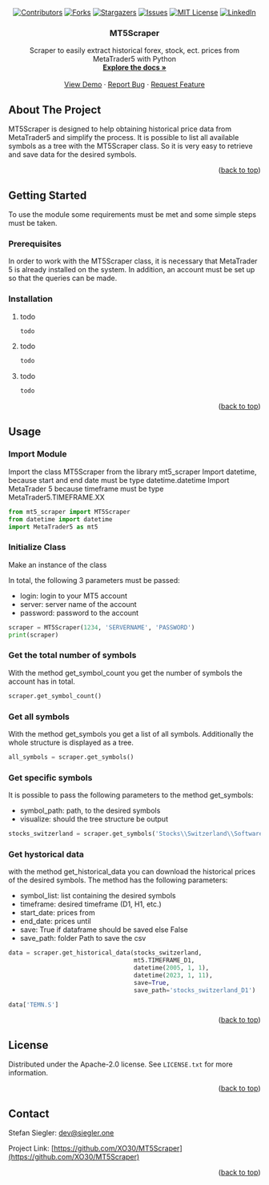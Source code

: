 <a name="readme-top"></a>

<div align="center">
  
[![Contributors][contributors-shield]][contributors-url]
[![Forks][forks-shield]][forks-url]
[![Stargazers][stars-shield]][stars-url]
[![Issues][issues-shield]][issues-url]
[![MIT License][license-shield]][license-url]
[![LinkedIn][linkedin-shield]][linkedin-url]

<h3 align="center">MT5Scraper</h3>

  <p align="center">
    Scraper to easily extract historical forex, stock, ect. prices from MetaTrader5 with Python 
    <br />
    <a href="https://github.com/XO30/MT5Scraper"><strong>Explore the docs »</strong></a>
    <br />
    <br />
    <a href="https://github.com/XO30/MT5Scraper/blob/main/example.ipynb">View Demo</a>
    ·
    <a href="https://github.com/XO30/MT5Scraper/issues">Report Bug</a>
    ·
    <a href="https://github.com/XO30/MT5Scraper/issues">Request Feature</a>
  </p>
</div>



<!-- ABOUT THE PROJECT -->
## About The Project

MT5Scraper is designed to help obtaining historical price data from MetaTrader5 and simplify the process. It is possible to list all available symbols as a tree with the MT5Scraper class. So it is very easy to retrieve and save data for the desired symbols.

<p align="right">(<a href="#readme-top">back to top</a>)</p>




<!-- GETTING STARTED -->
## Getting Started

To use the module some requirements must be met and some simple steps must be taken.


### Prerequisites

In order to work with the MT5Scraper class, it is necessary that MetaTrader 5 is already installed on the system. In addition, an account must be set up so that the queries can be made.


### Installation

1. todo
   ```sh
   todo
   ```
2. todo
   ```sh
   todo
   ```
3. todo
   ```py
   todo
   ```

<p align="right">(<a href="#readme-top">back to top</a>)</p>



<!-- USAGE EXAMPLES -->
## Usage

### Import Module
Import the class MT5Scraper from the library mt5_scraper
Import datetime, because start and end date must be type datetime.datetime
Import MetaTrader 5 because timeframe must be type MetaTrader5.TIMEFRAME.XX
```py
from mt5_scraper import MT5Scraper
from datetime import datetime
import MetaTrader5 as mt5
```


### Initialize Class
Make an instance of the class

In total, the following 3 parameters must be passed:
* login: login to your MT5 account
* server: server name of the account
* password: password to the account
```py
scraper = MT5Scraper(1234, 'SERVERNAME', 'PASSWORD')
print(scraper)
```


### Get the total number of symbols
With the method get_symbol_count you get the number of symbols the account has in total.
```py
scraper.get_symbol_count()
```


### Get all symbols
With the method get_symbols you get a list of all symbols. Additionally the whole structure is displayed as a tree.
```py
all_symbols = scraper.get_symbols()
```


### Get specific symbols
It is possible to pass the following parameters to the method get_symbols:
* symbol_path: path, to the desired symbols
* visualize: should the tree structure be output
```py
stocks_switzerland = scraper.get_symbols('Stocks\\Switzerland\\Software & IT Services', visualize=True)
```


### Get hystorical data
with the method get_historical_data you can download the historical prices of the desired symbols. The method has the following parameters:
* symbol_list: list containing the desired symbols
* timeframe: desired timeframe (D1, H1, etc.)
* start_date: prices from
* end_date: prices until
* save: True if dataframe should be saved else False
* save_path: folder Path to save the csv
```py
data = scraper.get_historical_data(stocks_switzerland,
                                   mt5.TIMEFRAME_D1,
                                   datetime(2005, 1, 1),
                                   datetime(2023, 1, 11),
                                   save=True,
                                   save_path='stocks_switzerland_D1')
```
```py
data['TEMN.S']
```


<p align="right">(<a href="#readme-top">back to top</a>)</p>



<!-- LICENSE -->
## License

Distributed under the Apache-2.0 license. See `LICENSE.txt` for more information.

<p align="right">(<a href="#readme-top">back to top</a>)</p>



<!-- CONTACT -->
## Contact

Stefan Siegler: dev@siegler.one

Project Link: [https://github.com/XO30/MT5Scraper](https://github.com/XO30/MT5Scraper)

<p align="right">(<a href="#readme-top">back to top</a>)</p>

<!-- MARKDOWN LINKS & IMAGES -->
<!-- https://www.markdownguide.org/basic-syntax/#reference-style-links -->
[contributors-shield]: https://img.shields.io/github/contributors/XO30/MT5Scraper.svg?style=for-the-badge
[contributors-url]: https://github.com/XO30/MT5Scraper/graphs/contributors
[forks-shield]: https://img.shields.io/github/forks/XO30/MT5Scraper.svg?style=for-the-badge
[forks-url]: https://github.com/XO30/MT5Scraper/network/members
[stars-shield]: https://img.shields.io/github/stars/XO30/MT5Scraper.svg?style=for-the-badge
[stars-url]: https://github.com/XO30/MT5Scraper/stargazers
[issues-shield]: https://img.shields.io/github/issues/XO30/MT5Scraper.svg?style=for-the-badge
[issues-url]: https://github.com/XO30/MT5Scraper/issues
[license-shield]: https://img.shields.io/github/license/XO30/MT5Scraper.svg?style=for-the-badge
[license-url]: https://github.com/XO30/MT5Scraper/blob/master/LICENSE.txt
[linkedin-shield]: https://img.shields.io/badge/-LinkedIn-black.svg?style=for-the-badge&logo=linkedin&colorB=555
[linkedin-url]: https://linkedin.com/in/stefan-siegler-04b116205
